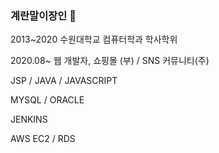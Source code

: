 ### 계란말이장인 🍳

2013~2020 수원대학교 컴퓨터학과 학사학위

2020.08~ 웹 개발자, 쇼핑몰 (부) / SNS 커뮤니티(주)

JSP / JAVA / JAVASCRIPT

MYSQL / ORACLE

JENKINS

AWS EC2 / RDS

<!--
**EggMari/EggMari** is a ✨ _special_ ✨ repository because its `README.md` (this file) appears on your GitHub profile.

Here are some ideas to get you started:

- 🔭 I’m currently working on ...
- 🌱 I’m currently learning ...
- 👯 I’m looking to collaborate on ...
- 🤔 I’m looking for help with ...
- 💬 Ask me about ...
- 📫 How to reach me: ...
- 😄 Pronouns: ...
- ⚡ Fun fact: ...
-->

